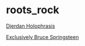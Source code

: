 # roots_rock

[Djerdan Holophrasis](http://stream.zeno.fm/wrs0a5w13k8uv.pls)

[Exclusively Bruce Springsteen](https://streaming.exclusive.radio/er/springsteen/icecast.audio)

